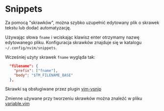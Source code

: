 # Snippets

Za pomocą "skrawków", można szybko uzupełnić edytowany plik o skrawek tekstu lub dodać automatyzację.

Używając słowa `fname` i wciskając klawisz enter otrzymamy nazwę edytowanego pliku. Konfiguracja skrawków
znajduje się w katalogu `~/.config/nvim/snippets`.

Wcześniej użyty skrawek `fname` wygląda tak:

```json
  "filename": {
    "prefix": ["fname"],
    "body": "$TM_FILENAME_BASE"
  },
```

Skrawki są obsługiwane przez plugin [vim-vsnip](https://github.com/hrsh7th/vim-vsnip/)

Zmienne używane przy tworzeniu skrawków można znaleźć w pliku [variable.vim](https://github.com/hrsh7th/vim-vsnip/blob/master/autoload/vsnip/variable.vim)

